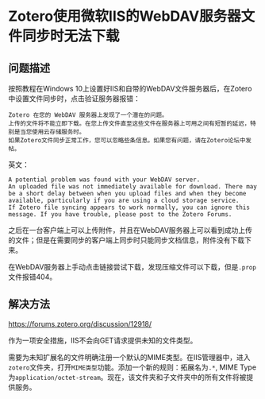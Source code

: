 # Zotero使用微软IIS的WebDAV服务器文件同步时无法下载

## 问题描述

按照教程在Windows 10上设置好IIS和自带的WebDAV文件服务器后，在Zotero中设置文件同步时，点击验证服务器报错：

```
Zotero 在您的 WebDAV 服务器上发现了一个潜在的问题。
上传的文件将不能立即下载。在您上传文件直至这些文件在服务器上可用之间有短暂的延迟，特别是当您使用云存储服务时。
如果Zotero文件同步正常工作，您可以忽略些条信息。如果您有问题，请在Zotero论坛中发帖。
```

英文：
```
A potential problem was found with your WebDAV server.
An uploaded file was not immediately available for download. There may be a short delay between when you upload files and when they become available, particularly if you are using a cloud storage service.
If Zotero file syncing appears to work normally, you can ignore this message. If you have trouble, please post to the Zotero Forums.
```

之后在一台客户端上可以上传附件，并且在WebDAV服务器上可以看到成功上传的文件；但是在需要同步的客户端上同步时只能同步文档信息，附件没有下载下来。

在WebDAV服务器上手动点击链接尝试下载，发现压缩文件可以下载，但是`.prop`文件报错404。

## 解决方法

https://forums.zotero.org/discussion/12918/

作为一项安全措施，IIS不会向GET请求提供未知的文件类型。

需要为未知扩展名的文件明确注册一个默认的MIME类型。在IIS管理器中，进入`zotero`文件夹，打开`MIME类型`功能。添加一个新的规则：拓展名为`.*`, MIME Type为`application/octet-stream`。现在，该文件夹和子文件夹中的所有文件将被提供服务。
